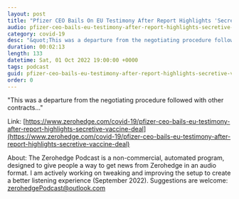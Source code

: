 ```yaml
---
layout: post
title: "Pfizer CEO Bails On EU Testimony After Report Highlights 'Secretive' Vaccine Deal"
audio: pfizer-ceo-bails-eu-testimony-after-report-highlights-secretive-vaccine-deal-0
category: covid-19
desc: "&quot;This was a departure from the negotiating procedure followed with other contracts...&quot;"
duration: 00:02:13
length: 133
datetime: Sat, 01 Oct 2022 19:00:00 +0000
tags: podcast
guid: pfizer-ceo-bails-eu-testimony-after-report-highlights-secretive-vaccine-deal-0
order: 0
---
```

&quot;This was a departure from the negotiating procedure followed with other contracts...&quot;

Link: [https://www.zerohedge.com/covid-19/pfizer-ceo-bails-eu-testimony-after-report-highlights-secretive-vaccine-deal](https://www.zerohedge.com/covid-19/pfizer-ceo-bails-eu-testimony-after-report-highlights-secretive-vaccine-deal)

About: The Zerohedge Podcast is a non-commercial, automated program, designed to give people a way to get news from Zerohedge in an audio format.  I am actively working on tweaking and improving the setup to create a better listening experience (September 2022).  Suggestions are welcome: [zerohedgePodcast@outlook.com](mailto:zerohedgePodcast@outlook.com)